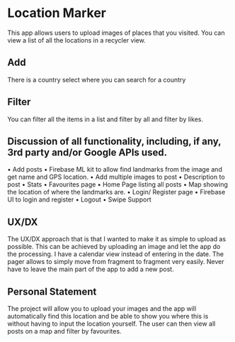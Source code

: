 # Location Marker
This app allows users to upload images of places that you visited. You can view a list of all the locations in a recycler view. 

## Add
There is a country select where you can search for a country 

## Filter
You can filter all the items in a list and filter by all and filter by likes.

## Discussion of all functionality, including, if any, 3rd party and/or Google APIs used. 
•	Add posts
•	Firebase ML kit to allow find landmarks from the image and get name and GPS location. 
•	Add multiple images to post
•	Description to post
•	Stats
•	Favourites page
•	Home Page listing all posts
•	Map showing the location of where the landmarks are. 
•	Login/ Register page
•	Firebase UI to login and register
•	Logout 
•	Swipe Support

## UX/DX
The UX/DX approach that is that I wanted to make it as simple to upload as possible. This can be achieved by uploading an image and let the app do the processing. I have a calendar view instead of entering in the date. The pager allows to simply move from fragment to fragment very easily. Never have to leave the main part of the app to add a new post.

## Personal Statement
The project will allow you to upload your images and the app will automatically find this location and be able to show you where this is without having to input the location yourself. The user can then view all posts on a map and filter by favourites.  
